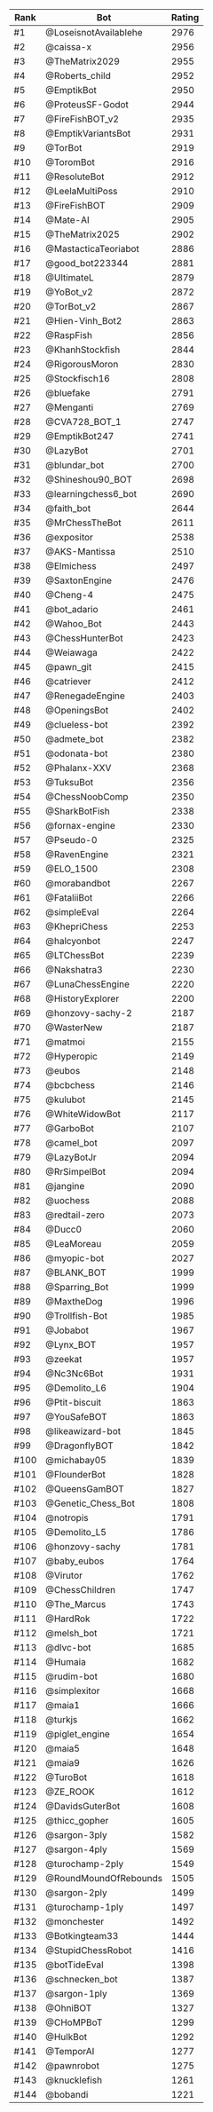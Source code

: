 Rank|Bot|Rating
---|---|---
#1|@LoseisnotAvailablehe|2976
#2|@caissa-x|2956
#3|@TheMatrix2029|2955
#4|@Roberts_child|2952
#5|@EmptikBot|2950
#6|@ProteusSF-Godot|2944
#7|@FireFishBOT_v2|2935
#8|@EmptikVariantsBot|2931
#9|@TorBot|2919
#10|@ToromBot|2916
#11|@ResoluteBot|2912
#12|@LeelaMultiPoss|2910
#13|@FireFishBOT|2909
#14|@Mate-AI|2905
#15|@TheMatrix2025|2902
#16|@MastacticaTeoriabot|2886
#17|@good_bot223344|2881
#18|@UltimateL|2879
#19|@YoBot_v2|2872
#20|@TorBot_v2|2867
#21|@Hien-Vinh_Bot2|2863
#22|@RaspFish|2856
#23|@KhanhStockfish|2844
#24|@RigorousMoron|2830
#25|@Stockfisch16|2808
#26|@bluefake|2791
#27|@Menganti|2769
#28|@CVA728_BOT_1|2747
#29|@EmptikBot247|2741
#30|@LazyBot|2701
#31|@blundar_bot|2700
#32|@Shineshou90_BOT|2698
#33|@learningchess6_bot|2690
#34|@faith_bot|2644
#35|@MrChessTheBot|2611
#36|@expositor|2538
#37|@AKS-Mantissa|2510
#38|@Elmichess|2497
#39|@SaxtonEngine|2476
#40|@Cheng-4|2475
#41|@bot_adario|2461
#42|@Wahoo_Bot|2443
#43|@ChessHunterBot|2423
#44|@Weiawaga|2422
#45|@pawn_git|2415
#46|@catriever|2412
#47|@RenegadeEngine|2403
#48|@OpeningsBot|2402
#49|@clueless-bot|2392
#50|@admete_bot|2382
#51|@odonata-bot|2380
#52|@Phalanx-XXV|2368
#53|@TuksuBot|2356
#54|@ChessNoobComp|2350
#55|@SharkBotFish|2338
#56|@fornax-engine|2330
#57|@Pseudo-0|2325
#58|@RavenEngine|2321
#59|@ELO_1500|2308
#60|@morabandbot|2267
#61|@FataliiBot|2266
#62|@simpleEval|2264
#63|@KhepriChess|2253
#64|@halcyonbot|2247
#65|@LTChessBot|2239
#66|@Nakshatra3|2230
#67|@LunaChessEngine|2220
#68|@HistoryExplorer|2200
#69|@honzovy-sachy-2|2187
#70|@WasterNew|2187
#71|@matmoi|2155
#72|@Hyperopic|2149
#73|@eubos|2148
#74|@bcbchess|2146
#75|@kulubot|2145
#76|@WhiteWidowBot|2117
#77|@GarboBot|2107
#78|@camel_bot|2097
#79|@LazyBotJr|2094
#80|@RrSimpelBot|2094
#81|@jangine|2090
#82|@uochess|2088
#83|@redtail-zero|2073
#84|@Ducc0|2060
#85|@LeaMoreau|2059
#86|@myopic-bot|2027
#87|@BLANK_BOT|1999
#88|@Sparring_Bot|1999
#89|@MaxtheDog|1996
#90|@Trollfish-Bot|1985
#91|@Jobabot|1967
#92|@Lynx_BOT|1957
#93|@zeekat|1957
#94|@Nc3Nc6Bot|1931
#95|@Demolito_L6|1904
#96|@Ptit-biscuit|1863
#97|@YouSafeBOT|1863
#98|@likeawizard-bot|1845
#99|@DragonflyBOT|1842
#100|@michabay05|1839
#101|@FlounderBot|1828
#102|@QueensGamBOT|1827
#103|@Genetic_Chess_Bot|1808
#104|@notropis|1791
#105|@Demolito_L5|1786
#106|@honzovy-sachy|1781
#107|@baby_eubos|1764
#108|@Virutor|1762
#109|@ChessChildren|1747
#110|@The_Marcus|1743
#111|@HardRok|1722
#112|@melsh_bot|1721
#113|@dlvc-bot|1685
#114|@Humaia|1682
#115|@rudim-bot|1680
#116|@simplexitor|1668
#117|@maia1|1666
#118|@turkjs|1662
#119|@piglet_engine|1654
#120|@maia5|1648
#121|@maia9|1626
#122|@TuroBot|1618
#123|@ZE_ROOK|1612
#124|@DavidsGuterBot|1608
#125|@thicc_gopher|1605
#126|@sargon-3ply|1582
#127|@sargon-4ply|1569
#128|@turochamp-2ply|1549
#129|@RoundMoundOfRebounds|1505
#130|@sargon-2ply|1499
#131|@turochamp-1ply|1497
#132|@monchester|1492
#133|@Botkingteam33|1444
#134|@StupidChessRobot|1416
#135|@botTideEval|1398
#136|@schnecken_bot|1387
#137|@sargon-1ply|1369
#138|@OhniBOT|1327
#139|@CHoMPBoT|1299
#140|@HulkBot|1292
#141|@TemporAI|1277
#142|@pawnrobot|1275
#143|@knucklefish|1261
#144|@bobandi|1221
